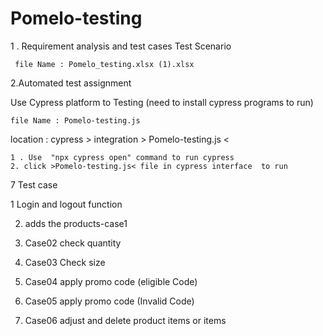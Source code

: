 # Pomelo-testing

1 . Requirement analysis and test cases
Test Scenario

     file Name : Pomelo_testing.xlsx (1).xlsx
     
     
     
2.Automated test assignment  

Use Cypress platform to Testing (need to install cypress programs to run)

	file Name : Pomelo-testing.js 

location : cypress > integration > Pomelo-testing.js <

	1 . Use  "npx cypress open" command to run cypress
	2. click >Pomelo-testing.js< file in cypress interface  to run 


7 Test case


1  Login and logout function

2. adds the products-case1

3. Case02 check quantity

4. Case03 Check size

5. Case04 apply promo code (eligible Code)

6. Case05 apply promo code (Invalid Code)

7. Case06 adjust and delete product items or items






